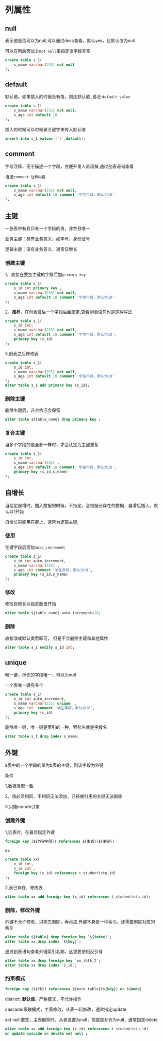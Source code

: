 # 列属性

## null

表示值是否可以为null,可以通过desc查看，默认yes，且默认值为null

可以在列后面加上`not null`来指定该字段非空

```sql
create table s_1(
    s_name varchar(255) not null 
);
```

## default

默认值，如果插入的时候没有值，则走默认值 ,语法 `default value`

```sql
create table s_1(
    s_name varchar(255) not null,
    s_age int default 18
);
```

插入的时候可以时候该关键字来传入默认值

```sql
insert into s_1 values ('z',default);
```

## comment

字段注释，用于描述一个字段，方便开发人员理解,通过创表语句查看

语法`comment 注释内容`

```sql
create table s_1(
    s_name varchar(255) not null,
    s_age int default 18 comment '学生年龄，默认为18'
);
```

## 主键

一张表中有且只有一个字段的值，非空且唯一

业务主键：具有业务意义，如学号，身份证号

逻辑主键：没有业务意义，通常自增长

### 创建主键

1，直接在要加主键的字段后加`primary key`

```sql
create table s_1(
    s_id int primary key ,
    s_name varchar(255) not null,
    s_age int default 18 comment '学生年龄，默认为18'
);
```

2，**推荐**，在创表最后一个字段后面指定,查看创表语句也是这种写法

```sql
create table s_1(
    s_id int,
    s_name varchar(255) not null,
    s_age int default 18 comment '学生年龄，默认为18',
    primary key (s_id)
);
```

3,创表之后修改表

```sql
create table s_1(
    s_id int,
    s_name varchar(255) not null,
    s_age int default 18 comment '学生年龄，默认为18'
);
alter table s_1 add primary key (s_id);
```

### 删除主键

删除主键后，非空依旧会保留

```sql
alter table ${table_name} drop primary key ;
```

### 复合主键

当多个字段的值全都一样时，才会认定为主键重复

```sql
create table s_1(
    s_id int,
    s_name varchar(255) ,
    s_age int default 18 comment '学生年龄，默认为18',
    primary key (s_id,s_name)
);
```

## 自增长

当给定自增时，插入数据的时候，不指定，会根据已存在的数据，自增后插入，默认以1开始

自增长只能用在键上，通常为逻辑主键,

### 使用

在键字段后面加`auto_increment`

```sql
create table s_1(
    s_id int auto_increment,
    s_name varchar(255) ,
    s_age int comment '学生年龄，默认为18',
    primary key (s_id,s_name)
);
```

### 修改

修改自增长以指定数值开始

```sql
alter table ${table_name} auto_increment=10;
```

### 删除

直接改成默认类型即可， 但是不会删除主键和其他属性

```sql
alter table s_1 modify s_id int;
```

## unique

唯一键，标识的字段唯一，可以为null

一个表唯一键有多个

```sql
create table s_1(
    s_id int auto_increment,
    s_name varchar(255) unique  ,
    s_age int  comment '学生年龄，默认为18',
    primary key (s_id)
);
```

删除唯一键，唯一键是索引的一种，索引名就是字段名

```sql
alter table s_1 drop index s_name;
```

## 外键

a表中的一个字段的值为b表的主键，则该字段为外键

条件

1,数据类型一致

2，值必须相同，不相同无法添加，已经被引用的主键无法删除

3,只能innodb引擎

### 创建外键

1,创表时，在最后指定外键

```sql
foreign key (${外键字段}) references ${主表}(${主键})
```

ex

```sql
create table xx(
    x_id int,
    s_id int ,
    foreign key (s_id) references t_student(stu_id)
);
```

2,表已存在，修改表

```sql
alter table xx add foreign key (x_id) references t_student(stu_id);
```

### 删除，修改外键

外键不允许修改，只能先删除，再添加,外键本身是一种索引，还需要删除对应的索引

```sql
alter table ${table} drop foreign key `${index}`;
alter table xx drop index `${key}`;
```

通过创表语句查看外键索引名称，这里要使用反引号

```sql
alter table xx drop foreign key `xx_ibfk_2`;
alter table xx drop index `s_id`;
```

### 约束模式

```sql
foreign key (${fk}) references ${main_table}(${key}) on ${mode}
```

distinct: **默认值**，严格模式，不允许操作

cascade:级联模式，主表修改，从表一起修改，通常指定update

set null:置空，主表删除时，从表设置为null，前提是允许为null，通常指定delete

```sql
alter table xx add foreign key (x_id) references t_student(stu_id)
on update cascade on delete set null ;
```

